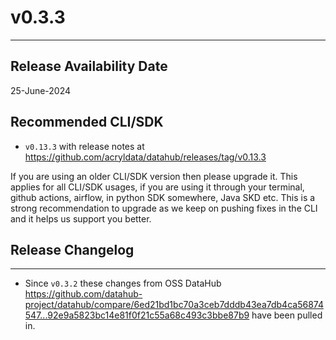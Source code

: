 # v0.3.3
---

Release Availability Date
---
25-June-2024

Recommended CLI/SDK
---
- `v0.13.3` with release notes at https://github.com/acryldata/datahub/releases/tag/v0.13.3

If you are using an older CLI/SDK version then please upgrade it. This applies for all CLI/SDK usages, if you are using it through your terminal, github actions, airflow, in python SDK somewhere, Java SKD etc. This is a strong recommendation to upgrade as we keep on pushing fixes in the CLI and it helps us support you better.

## Release Changelog
---
- Since `v0.3.2` these changes from OSS DataHub https://github.com/datahub-project/datahub/compare/6ed21bd1bc70a3ceb7dddb43ea7db4ca56874547...92e9a5823bc14e81f0f21c55a68c493c3bbe87b9 have been pulled in.

